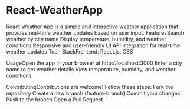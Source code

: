 # React-WeatherApp

React Weather App is a simple and interactive weather application that provides real-time weather updates based on user input.
FeaturesSearch weather by city name
Display temperature, humidity, and weather conditions
Responsive and user-friendly UI
API integration for real-time weather updates
Tech StackFrontend: React.js, CSS


UsageOpen the app in your browser at http://localhost:3000
Enter a city name to get weather details
View temperature, humidity, and weather conditions

ContributingContributions are welcome! Follow these steps:
Fork the repository
Create a new branch (feature-branch)
Commit your changes
Push to the branch
Open a Pull Request

